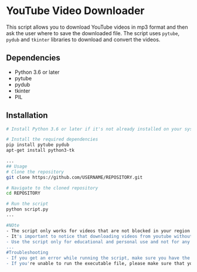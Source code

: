 # YouTube Video Downloader

This script allows you to download YouTube videos in mp3 format and then ask the user where to save the downloaded file. The script uses `pytube`, `pydub` and `tkinter` libraries to download and convert the videos.

## Dependencies
- Python 3.6 or later
- pytube
- pydub
- tkinter
- PIL

## Installation
```bash
# Install Python 3.6 or later if it's not already installed on your system.

# Install the required dependencies
pip install pytube pydub
apt-get install python3-tk

...
## Usage
# Clone the repository
git clone https://github.com/USERNAME/REPOSITORY.git

# Navigate to the cloned repository
cd REPOSITORY

# Run the script
python script.py
...

#NOte
- The script only works for videos that are not blocked in your region.
- It's important to notice that downloading videos from youtube without the owner's permission could be illegal and/or violative of YouTube's terms of service.
- Use the script only for educational and personal use and not for any commercial or illegal activities.
...
#Troubleshooting
- If you get an error while running the script, make sure you have the required dependencies installed.
- If you're unable to run the executable file, please make sure that your system has the required version of python installed.